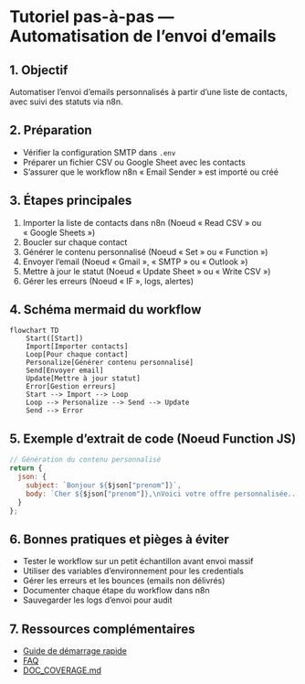 # Tutoriel pas-à-pas — Automatisation de l’envoi d’emails

## 1. Objectif

Automatiser l’envoi d’emails personnalisés à partir d’une liste de contacts, avec suivi des statuts via n8n.

## 2. Préparation

- Vérifier la configuration SMTP dans `.env`
- Préparer un fichier CSV ou Google Sheet avec les contacts
- S’assurer que le workflow n8n « Email Sender » est importé ou créé

## 3. Étapes principales

1. Importer la liste de contacts dans n8n (Noeud « Read CSV » ou « Google Sheets »)
2. Boucler sur chaque contact
3. Générer le contenu personnalisé (Noeud « Set » ou « Function »)
4. Envoyer l’email (Noeud « Gmail », « SMTP » ou « Outlook »)
5. Mettre à jour le statut (Noeud « Update Sheet » ou « Write CSV »)
6. Gérer les erreurs (Noeud « IF », logs, alertes)

## 4. Schéma mermaid du workflow

```mermaid
flowchart TD
    Start([Start])
    Import[Importer contacts]
    Loop[Pour chaque contact]
    Personalize[Générer contenu personnalisé]
    Send[Envoyer email]
    Update[Mettre à jour statut]
    Error[Gestion erreurs]
    Start --> Import --> Loop
    Loop --> Personalize --> Send --> Update
    Send --> Error
```

## 5. Exemple d’extrait de code (Noeud Function JS)

```javascript
// Génération du contenu personnalisé
return {
  json: {
    subject: `Bonjour ${$json["prenom"]}`,
    body: `Cher ${$json["prenom"]},\nVoici votre offre personnalisée...`
  }
};
```

## 6. Bonnes pratiques et pièges à éviter

- Tester le workflow sur un petit échantillon avant envoi massif
- Utiliser des variables d’environnement pour les credentials
- Gérer les erreurs et les bounces (emails non délivrés)
- Documenter chaque étape du workflow dans n8n
- Sauvegarder les logs d’envoi pour audit

## 7. Ressources complémentaires

- [Guide de démarrage rapide](./QUICKSTART.md)
- [FAQ](../FAQ.md)
- [DOC_COVERAGE.md](../DOC_COVERAGE.md)
